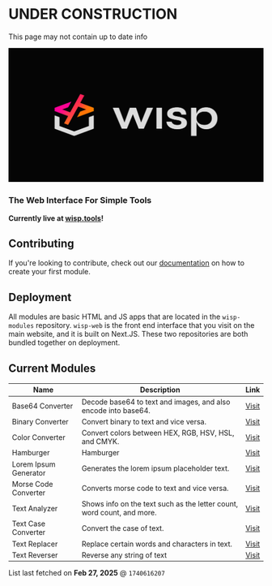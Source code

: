 # UNDER CONSTRUCTION

This page may not contain up to date info

![Logo](../assets/logo.png)

### The Web Interface For Simple Tools

**Currently live at [wisp.tools](https://www.wisp.tools/)!**

## Contributing

If you're looking to contribute, check out our [documentation](https://www.wisp.tools/docs) on how to create your first module.

## Deployment

All modules are basic HTML and JS apps that are located in the `wisp-modules` repository. `wisp-web` is the front end interface that you visit on the main website, and it is built on Next.JS. These two repositories are both bundled together on deployment.

## Current Modules
| Name | Description | Link |
| --- | --- | --- |
| Base64 Converter | Decode base64 to text and images, and also encode into base64. | [Visit](https://www.wisp.tools/mod/base64) |
| Binary Converter | Convert binary to text and vice versa. | [Visit](https://www.wisp.tools/mod/binary) |
| Color Converter | Convert colors between HEX, RGB, HSV, HSL, and CMYK. | [Visit](https://www.wisp.tools/mod/color-converter) |
| Hamburger | Hamburger | [Visit](https://www.wisp.tools/mod/hamburger) |
| Lorem Ipsum Generator | Generates the lorem ipsum placeholder text. | [Visit](https://www.wisp.tools/mod/lorem-ipsum) |
| Morse Code Converter | Converts morse code to text and vice versa. | [Visit](https://www.wisp.tools/mod/morse) |
| Text Analyzer | Shows info on the text such as the letter count, word count, and more. | [Visit](https://www.wisp.tools/mod/text-analyzer) |
| Text Case Converter | Convert the case of text. | [Visit](https://www.wisp.tools/mod/text-case) |
| Text Replacer | Replace certain words and characters in text. | [Visit](https://www.wisp.tools/mod/text-replacer) |
| Text Reverser | Reverse any string of text | [Visit](https://www.wisp.tools/mod/text-reverse) |


List last fetched on **Feb 27, 2025** @ `1740616207`

